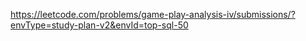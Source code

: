 https://leetcode.com/problems/game-play-analysis-iv/submissions/?envType=study-plan-v2&envId=top-sql-50